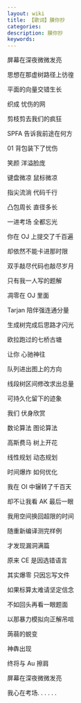 ```yaml
---
layout: wiki
title: 【歌词】膜你抄
categories: 
description: 膜你抄
keywords: 
---
```


屏幕在深夜微微发亮

思想在那虚树路径上彷徨

平面的向量交错生长

织成 忧伤的网

剪枝剪去我们的疯狂

SPFA 告诉我前途在何方

01 背包装下了忧伤

笑颜 洋溢脸庞

键盘微凉 鼠标微凉

指尖流淌 代码千行

凸包周长 直径多长

一进考场 全都忘光

你在 OJ 上提交了千百遍

却依然不能卡进那时限

双手敲尽代码也敲尽岁月

只有我一人写的题解

凋零在 OJ 里面

Tarjan 陪伴强连通分量

生成树完成后思路才闪光

欧拉跑过的七桥古塘

让你 心驰神往

队列进出图上的方向

线段树区间修改求出总量

可持久化留下的迹象

我们 伏身欣赏

数论算法 图论算法

高斯费马 树上开花

线性规划 动态规划

时间爆炸 如何优化

我在 OI 中辗转了千百天

却不让我看 AK 最后一眼

我用空间换回超限的时间

随重新编译测完样例

才发现漏洞满篇

原来 CE 是因选错语言

其实爆零 只因忘写文件

如果标算太难请坚定信念

不如回头再看一眼题面

以那暴力模拟向正解吊唁

蒟蒻的蜕变

神犇出现

终将与 Au 擦肩

屏幕在深夜微微发亮

我心在考场. . . . . .
